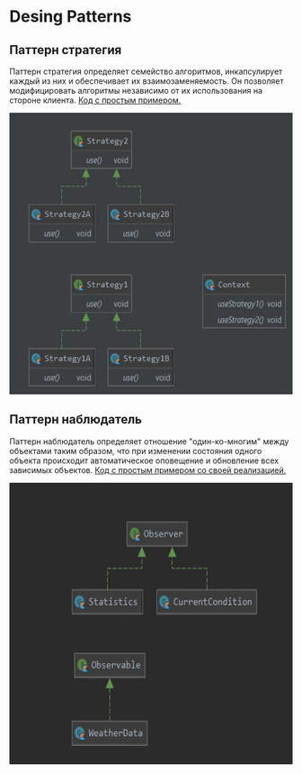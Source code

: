 # Desing Patterns
## Паттерн стратегия
Паттерн стратегия определяет семейство алгоритмов, инкапсулирует каждый из них и обеспечивает их взаимозаменяемость. 
Он позволяет модифицировать алгоритмы независимо от их использования на стороне клиента.
[Код с простым примером.](src/Strategy/Strategy.kt)

<p align="center">
  <img height="500" src="Strategy.jpg">
</p>

## Паттерн наблюдатель
Паттерн наблюдатель определяет отношение "один-ко-многим" между объектами таким образом, что при изменении состояния одного объекта происходит автоматическое оповещение и обновление всех зависимых объектов.
[Код с простым примером со своей реализацией.](src/Observer/Standard/main.kt)

<p align="center">
  <img height="500" src="Observer.jpg">
</p>
